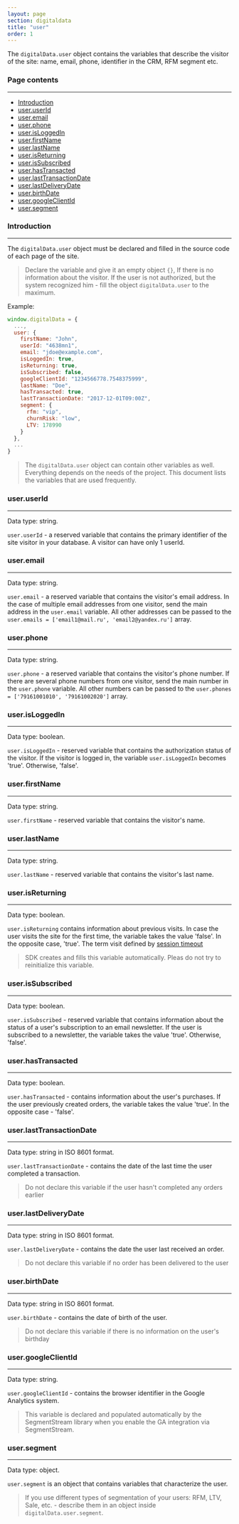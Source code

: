 ```yaml
---
layout: page
section: digitaldata
title: "user"
order: 1
---
```


The `digitalData.user` object contains the variables that describe the visitor of the site: name, email, phone, identifier in the CRM, RFM segment etc.

### Page contents
------
<ul class="page-navigation">
  <li><a href="#introduction">Introduction</a></li>
  <li><a href="#user.userId">user.userId</a></li>
  <li><a href="#user.email">user.email</a></li>
  <li><a href="#user.phone">user.phone</a></li>
  <li><a href="#user.isLoggedIn">user.isLoggedIn</a></li>
  <li><a href="#user.firstName">user.firstName</a></li>
  <li><a href="#user.lastName">user.lastName</a></li>
  <li><a href="#user.isReturning">user.isReturning</a></li>
  <li><a href="#user.isSubscribed">user.isSubscribed</a></li>
  <li><a href="#user.hasTransacted">user.hasTransacted</a></li>
  <li><a href="#user.lastTransactionDate">user.lastTransactionDate</a></li>
  <li><a href="#user.lastDeliveryDate">user.lastDeliveryDate</a></li>
  <li><a href="#user.birthDate">user.birthDate</a></li>
  <li><a href="#user.googleClientId">user.googleClientId</a></li>
  <li><a href="#user.segment">user.segment</a></li>
</ul>


### <a name="introduction"></a>Introduction
------
The `digitalData.user` object must be declared and filled in the source code of each page of the site.

> Declare the variable and give it an empty object `{}`, If there is no information about the visitor. If the user is not authorized, but the system recognized him - fill the object `digitalData.user` to the maximum.

Example:
```javascript
window.digitalData = {
  ...,
  user: {
    firstName: "John",
    userId: "4638mn1",
    email: "jdoe@example.com",
    isLoggedIn: true,
    isReturning: true,
    isSubscribed: false,
    googleClientId: "1234566778.7548375999",
    lastName: "Doe",
    hasTransacted: true,
    lastTransactionDate: "2017-12-01T09:00Z",
    segment: {
      rfm: "vip",
      churnRisk: "low",
      LTV: 178990
    }
  },
  ...
}
```

> The `digitalData.user` object can contain other variables as well. Everything depends on the needs of the project. This document lists the variables that are used frequently.

### <a name="user.userId"></a>user.userId
------
Data type: string.

`user.userId` - a reserved variable that contains the primary identifier of the site visitor in your database. A visitor can have only 1 userId.

### <a name="user.email"></a>user.email
------
Data type: string.

`user.email` - a reserved variable that contains the visitor's email address. In the case of multiple email addresses from one visitor, send the main address in the `user.email` variable. All other addresses can be passed to the `user.emails = ['email1@mail.ru', 'email2@yandex.ru']` array.

### <a name="user.phone"></a>user.phone
------
Data type: string.

`user.phone` - a reserved variable that contains the visitor's phone number. If there are several phone numbers from one visitor, send the main number in the `user.phone` variable. All other numbers can be passed to the `user.phones = ['79161001010', '79161002020']` array.

### <a name="user.isLoggedIn"></a>user.isLoggedIn
------
Data type: boolean.

`user.isLoggedIn` - reserved variable that contains the authorization status of the visitor. If the visitor is logged in, the variable `user.isLoggedIn` becomes 'true'. Otherwise, 'false'.

### <a name="user.firstName"></a>user.firstName
------
Data type: string.

`user.firstName` - reserved variable that contains the visitor's name.

### <a name="user.lastName"></a>user.lastName
------
Data type: string.

`user.lastName` - reserved variable that contains the visitor's last name.

### <a name="user.isReturning"></a>user.isReturning
------
Data type: boolean.

`user.isReturning` contains information about previous visits. In case the user visits the site for the first time, the variable takes the value 'false'. In the opposite case, 'true'. The term visit defined by [session timeout](/for-analyst/settings#sessionLength)

> SDK creates and fills this variable automatically. Pleas do not try to reinitialize this variable.


### <a name="user.isSubscribed"></a>user.isSubscribed
------
Data type: boolean.

`user.isSubscribed` - reserved variable that contains information about the status of a user's subscription to an email newsletter. If the user is subscribed to a newsletter, the variable takes the value 'true'. Otherwise, 'false'.

### <a name="user.hasTransacted"></a>user.hasTransacted
------
Data type: boolean.

`user.hasTransacted` - contains information about the user's purchases. If the user previously created orders, the variable takes the value 'true'. In the opposite case - 'false'.

### <a name="user.lastTransactionDate"></a>user.lastTransactionDate
------
Data type: string in ISO 8601 format.

`user.lastTransactionDate` - contains the date of the last time the user completed a transaction.
>Do not declare this variable if the user hasn't completed any orders earlier

### <a name="user.lastDeliveryDate"></a>user.lastDeliveryDate
------
Data type: string in ISO 8601 format.

`user.lastDeliveryDate` - contains the date the user last received an order.
>Do not declare this variable if no order has been delivered to the user

### <a name="user.birthDate"></a>user.birthDate
------
Data type: string in ISO 8601 format.

`user.birthDate` - contains the date of birth of the user.
>Do not declare this variable if there is no information on the user's birthday

### <a name="user.googleClientId"></a>user.googleClientId
------
Data type: string.

`user.googleClientId` - contains the browser identifier in the Google Analytics system.
>This variable is declared and populated automatically by the SegmentStream library when you enable the GA integration via SegmentStream.

### <a name="user.segment"></a>user.segment
------
Data type: object.

`user.segment` is an object that contains variables that characterize the user.
>If you use different types of segmentation of your users: RFM, LTV, Sale, etc. - describe them in an object inside `digitalData.user.segment`.
